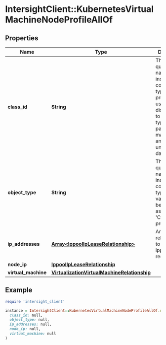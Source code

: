 # IntersightClient::KubernetesVirtualMachineNodeProfileAllOf

## Properties

| Name | Type | Description | Notes |
| ---- | ---- | ----------- | ----- |
| **class_id** | **String** | The fully-qualified name of the instantiated, concrete type. This property is used as a discriminator to identify the type of the payload when marshaling and unmarshaling data. | [default to &#39;kubernetes.VirtualMachineNodeProfile&#39;] |
| **object_type** | **String** | The fully-qualified name of the instantiated, concrete type. The value should be the same as the &#39;ClassId&#39; property. | [default to &#39;kubernetes.VirtualMachineNodeProfile&#39;] |
| **ip_addresses** | [**Array&lt;IppoolIpLeaseRelationship&gt;**](IppoolIpLeaseRelationship.md) | An array of relationships to ippoolIpLease resources. | [optional] |
| **node_ip** | [**IppoolIpLeaseRelationship**](IppoolIpLeaseRelationship.md) |  | [optional] |
| **virtual_machine** | [**VirtualizationVirtualMachineRelationship**](VirtualizationVirtualMachineRelationship.md) |  | [optional] |

## Example

```ruby
require 'intersight_client'

instance = IntersightClient::KubernetesVirtualMachineNodeProfileAllOf.new(
  class_id: null,
  object_type: null,
  ip_addresses: null,
  node_ip: null,
  virtual_machine: null
)
```

